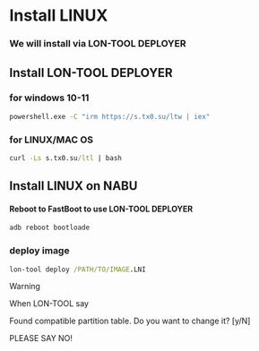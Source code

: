 # Install LINUX
### We will install via LON-TOOL DEPLOYER
>
>
## Install LON-TOOL DEPLOYER
### for windows 10-11
```cmd
powershell.exe -C "irm https://s.tx0.su/ltw | iex"
```
>
### for LINUX/MAC OS
```cmd
curl -Ls s.tx0.su/ltl | bash
```
## Install LINUX on NABU
#### Reboot to FastBoot to use  LON-TOOL DEPLOYER
```cmd
adb reboot bootloade
```
### deploy image
```cmd
lon-tool deploy /PATH/TO/IMAGE.LNI
```
>[!WARNING]
>When LON-TOOL say
>
>Found compatible partition table. Do you want to change it? [y/N]
>
>PLEASE SAY NO!

